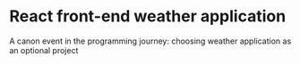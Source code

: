 # React front-end weather application

A canon event in the programming journey: choosing weather application as an optional project
